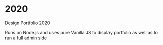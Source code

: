 # 2020
Design Portfolio 2020

Runs on Node.js and uses pure Vanilla JS to display portfolio as well as to run a full admin side
